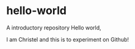 # hello-world
A introductory repository
Hello world,

I am Christel and this is to experiment on Github!
